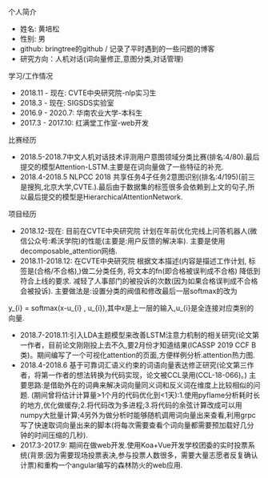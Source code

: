 个人简介

- 姓名: 黄培松
- 性别: 男
- github: bringtree的github / 记录了平时遇到的一些问题的博客
- 研究方向：人机对话(词向量修正,意图分类,对话管理)

学习/工作情况

- 2018.11 - 现在: CVTE中央研究院-nlp实习生
- 2018.3 - 现在: SIGSDS实验室
- 2016.9 - 2020.7: 华南农业大学-本科生
- 2017.3 - 2017.10: 红满堂工作室-web开发

比赛经历

- 2018.5-2018.7中文人机对话技术评测用户意图领域分类比赛(排名:4/80).最后提交的模型Attention-LSTM.主要是在词向量做了一些特征的补充.
- 2018.4-2018.5 NLPCC 2018 共享任务4子任务2意图识别(排名:4/195)(前三是搜狗,北京大学,CVTE.).最后由于数据集的标签很多会依赖到上文的句子,所以最后提交的模型是HierarchicalAttentionNetwork.

项目经历

- 2018.12-现在: 目前在CVTE中央研究院 计划在年前优化完线上问答机器人(微信公众号:希沃学院)的性能(主要是:用户反馈的解决率). 主要是使用decomposable_attention网络.
- 2018.11-2018.12: 在CVTE中央研究院 根据文本描述(内容是描述工作计划, 标签是(合格/不合格),)做二分类任务, 将文本的fn(即合格被误判成不合格) 降低到符合上线的要求. 减轻了人事部门的被投诉的次数(因为如果合格误判成不合格 会被投诉). 主要做法是:设置分类的阀值和修改最后一层softmax的改为

y_{i} = softmax(x-u_{i} , u_{i}),其中x是上一层的输入,u_{i}是全连接对应类别的向量.

- 2018.7-2018.11:引入LDA主题模型来改善LSTM注意力机制的相关研究(论文第一作者，目前论文刚刚投上去不久,要2月份才知道结果(ICASSP 2019 CCF B类)。期间编写了一个可视化attention的页面,方便样例分析.attention热力图.
- 2018.4-2018.6 基于可靠词汇语义约束的词语向量表达修正研究(论文第三作者，将第一作者的想法转换为代码实现，论文被CCL录用(CCL-18-066)。) 主要思路:是借助外在的词典来解决词向量同义词和反义词在维度上比较相似的问题.
(期间曾将估计计算量>1个月的代码优化到<1天):1.使用pyflame分析耗时长的地方,优化做缓存;2.将代码改为多进程;3.将代码的余弦计算改成可以用numpy大批量计算;4另外为做分析时能够随机调用词向量出来查看,利用grpc写了快速取词向量出来的脚本(将每次需要查看个词向量都需要预加载好几分钟的时间压缩的几秒).
- 2017.3-2017.9: 期间在做web开发.使用Koa+Vue开发学校团委的实时投票系统(背景:因为需要现场投票表决,参与投票人数很多，需要大量志愿者反复确认计票)和重构一个angular编写的森林防火的web应用.
